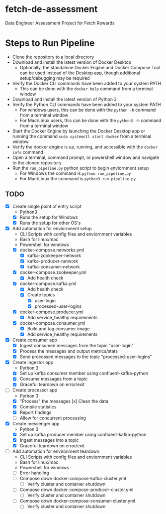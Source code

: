 # fetch-de-assessment
 Data Engineer Assessment Project for Fetch Rewards

# Steps to Run Pipeline
- Clone the repository to a local directory
- Download and install the latest version of Docker Desktop
    - Optionally, the standalone Docker Engine and Docker Compose Tool can be used instead of the Desktop app, though additional setup/debugging may be required 
- Verify the Docker CLI commands have been added to your system PATH
    - This can be done with the `docker help` command from a terminal window
- Download and install the latest version of Python 3
- Verify the Python CLI commands have been added to your system PATH
    - For windows users, this can be done with the `python -h` command from a terminal window
    - For Mac/Linux users, this can be done with the `python3 -h` command from a terminal window
- Start the Docker Engine by launching the Docker Desktop app or running the command `sudo systemctl start docker` from a terminal window
- Verify the docker engine is up, running, and accessible with the `docker info` command
- Open a terminal, command prompt, or powershell window and navigate to the cloned repository
- Run the `run_pipeline.py` python script to begin enviornment setup
    - For Windows the command is `python run_pipeline.py`
    - For Mac/Linux the command is `python3 run_pipeline.py`

## TODO
- [x] Create single point of entry script
    - Python3
    - [x] Runs the setup for Windows
    - [x] Runs the setup for other OS's
- [x] Add automation for enviornment setup
    - CLI Scripts with config files and enviornment variables
    - Bash for linux/mac
    - Powershell for windows
    - [x] docker-compose.networks.yml
        - [x] kafka-zookeeper-network
        - [x] kafka-producer-network
        - [x] kafka-consumer-network
    - [x] docker-compose.zookeeper.yml
        - [x] Add health check
    - [x] docker-compose.kafka.yml
        - [x] Add health check
        - [x] Create topics
            - [x] user-login
            - [x] processed-user-logins
    - [x] docker-compose.producer.yml
        - [x] Add service_healthy requirements
    - [x] docker-compose.consumer.yml
        - [x] Build and tag consumer image
        - [x] Add service_healthy requirements
- [x] Create consumer app
    - [x] Ingest consumed messages from the topic "user-login"
    - [x] Process the messages and output metrics/stats
    - [x] Send processed messages to the topic "processed-user-logins"
- [x] Create ingestor app
    - Python 3
    - [x] Set up kafka consumer member using confluent-kafka-python
    - [x] Consume messages from a topic
    - [x] Graceful teardown on error/exit
- [ ] Create processor app
    - Python 3
    - [x] "Process" the messages
        [x] Clean the data
    - [x] Compile statistics
    - [x] Report findings
    - [ ] Allow for concurrent processing
- [x] Create messenger app
    - Python 3
    - [x] Set up kafka producer member using confluent-kafka-python
    - [x] Ingest messages into a topic
    - [x] Graceful teardown on error/exit
- [ ] Add automation for environment teardown
    - CLI Scripts with config files and enviornment variables
    - Bash for linux/mac
    - Powershell for windows
    - [ ] Error handling
    - [ ] Compose down docker-compose-kafka-cluster.yml
        - [ ] Verify cluster and container shutdown
    - [ ] Compose down docker-compose-producer-cluster.yml
        - [ ] Verify cluster and container shutdown
    - [ ] Compose down docker-compose-consumer-cluster.yml
        - [ ] Verify cluster and container shutdown